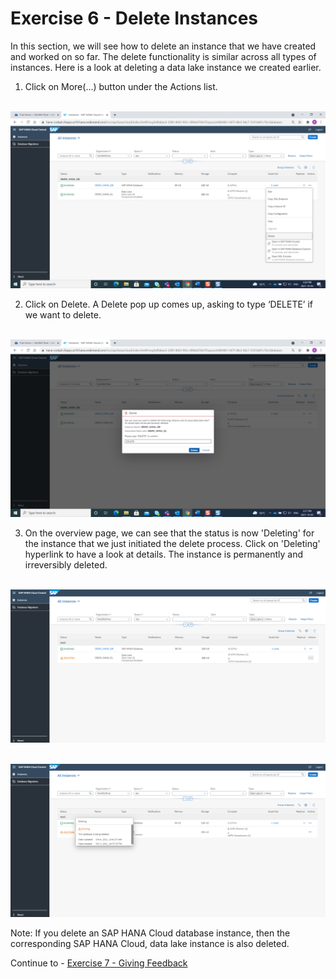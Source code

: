 # Exercise 6 - Delete Instances

In this section, we will see how to delete an instance that we have created and worked on so far. The delete functionality is similar across all types of instances.  Here is a look at deleting a data lake instance we created earlier.

1. Click on More(...) button under the Actions list.

<br>![](./images_new/1.png)

2. Click on Delete. A Delete pop up comes up, asking to type ‘DELETE’ if we want to delete. 

<br>![](./images_new/2.png)

3. On the overview page, we can see that the status is now 'Deleting' for the instance that we just initiated the delete process. Click on 'Deleting' hyperlink to have a look at details. The instance is permanently and irreversibly deleted.

<br>![](./images_new/3.png)

<br>![](./images_new/4.png)

Note: If you delete an SAP HANA Cloud database instance, then the corresponding SAP HANA Cloud, data lake instance is also deleted.

Continue to - [Exercise 7 - Giving Feedback ](../ex_7/README.md)
